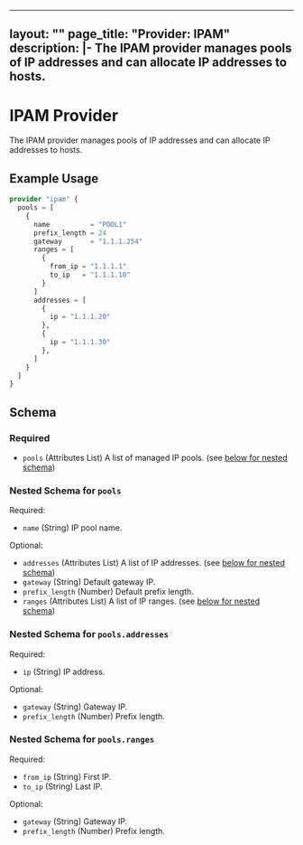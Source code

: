 
---
layout: ""
page_title: "Provider: IPAM"
description: |-
  The IPAM provider manages pools of IP addresses and can allocate IP addresses to hosts.
---

# IPAM Provider

The IPAM provider manages pools of IP addresses and can allocate IP addresses to hosts.

## Example Usage

```terraform
provider "ipam" {
  pools = [
    {
      name          = "POOL1"
      prefix_length = 24
      gateway       = "1.1.1.254"
      ranges = [
        {
          from_ip = "1.1.1.1"
          to_ip   = "1.1.1.10"
        }
      ]
      addresses = [
        {
          ip = "1.1.1.20"
        },
        {
          ip = "1.1.1.30"
        },
      ]
    }
  ]
}
```

<!-- schema generated by tfplugindocs -->
## Schema

### Required

- `pools` (Attributes List) A list of managed IP pools. (see [below for nested schema](#nestedatt--pools))

<a id="nestedatt--pools"></a>
### Nested Schema for `pools`

Required:

- `name` (String) IP pool name.

Optional:

- `addresses` (Attributes List) A list of IP addresses. (see [below for nested schema](#nestedatt--pools--addresses))
- `gateway` (String) Default gateway IP.
- `prefix_length` (Number) Default prefix length.
- `ranges` (Attributes List) A list of IP ranges. (see [below for nested schema](#nestedatt--pools--ranges))

<a id="nestedatt--pools--addresses"></a>
### Nested Schema for `pools.addresses`

Required:

- `ip` (String) IP address.

Optional:

- `gateway` (String) Gateway IP.
- `prefix_length` (Number) Prefix length.


<a id="nestedatt--pools--ranges"></a>
### Nested Schema for `pools.ranges`

Required:

- `from_ip` (String) First IP.
- `to_ip` (String) Last IP.

Optional:

- `gateway` (String) Gateway IP.
- `prefix_length` (Number) Prefix length.